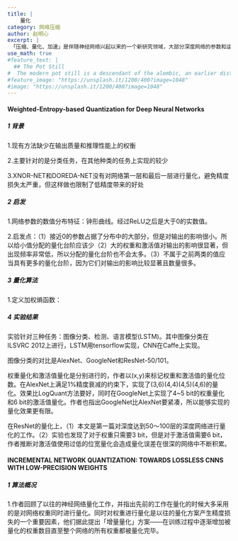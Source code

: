 ```yaml
---
title: |
    量化
category: 网络压缩
author: 赵明心
excerpt: |
 「压缩、量化、加速」是伴随神经网络兴起以来的一个新研究领域，大部分深度网络的参数和运算量都远远超过经典模型，这导致深度神经网络虽然精度高，但却无法被部署在移动和嵌入式设备上。对神经网络进行压缩和加速成为了一个研究热点。
use_math: true
#feature_text: |
  ## The Pot Still
#  The modern pot still is a descendant of the alembic, an earlier distillation device
#feature_image: "https://unsplash.it/1200/400?image=1048"
#image: "https://unsplash.it/1200/400?image=1048"
---
```


#### Weighted-Entropy-based Quantization for Deep Neural Networks

##### 1 背景

1.现有方法缺少在输出质量和推理性能上的权衡

2.主要针对的是分类任务，在其他种类的任务上实现的较少

3.XNOR-NET和DOREDA-NET没有对网络第一层和最后一层进行量化，避免精度损失太严重，但这样做也限制了低精度带来的好处

##### 2 启发

1.网络参数的数值分布特征：钟形曲线。经过ReLU之后是大于0的实数值。

2.启发点：（1）接近0的参数占据了分布中的大部分，但是对输出的影响很小。所以给小值分配的量化台阶应该少（2）大的权重和激活值对输出的影响很显著，但出现频率非常低，所以分配的量化台阶也不会太多。（3）不属于之前两类的值应当具有更多的量化台阶，因为它们对输出的影响比较显著且数量很多。

##### 3 量化算法

1.定义加权熵函数：


##### 4 实验结果

实验针对三种任务：图像分类、检测、语言模型(LSTM)。其中图像分类在ILSVRC 2012上进行，LSTM用tensorflow实现，CNN在Caffe上实现。

图像分类的对比是AlexNet、GoogleNet和ResNet-50/101。

权重量化和激活值量化是分别进行的，作者以(x,y)来标记权重和激活值的量化位数。在AlexNet上满足1%精度衰减的约束下，实现了(3,6)(4,4)(4,5)(4,6)的量化。效果比LogQuant方法要好，同时在GoogleNet上实现了4~5 bit的权重量化和6 bit的激活值量化。作者也指出GoogleNet比AlexNet要紧凑，所以能够实现的量化效果更有限。

在ResNet的量化上，（1）本文是第一篇对深度达到50～100层的深度网络进行量化的工作。（2）实验也发现了对于权重只需要3 bit，但是对于激活值需要6 bit，作者推断对激活值使用过低的位宽量化会造成量化误差在很深的网络中不断积累。



#### INCREMENTAL NETWORK QUANTIZATION: TOWARDS LOSSLESS CNNS WITH LOW-PRECISION WEIGHTS

##### 1 算法概况

1.作者回顾了以往的神经网络量化工作，并指出先前的工作在量化的时候大多采用的是对网络权重同时进行量化。同时对权重进行量化是以往的量化方案产生精度损失的一个重要因素，他们据此提出「增量量化」方案——在训练过程中逐渐增加被量化的权重数目直至整个网络的所有权重都被量化完毕。